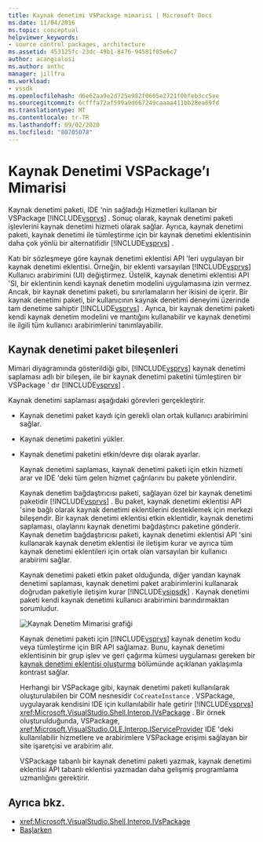 ```yaml
---
title: Kaynak denetimi VSPackage mimarisi | Microsoft Docs
ms.date: 11/04/2016
ms.topic: conceptual
helpviewer_keywords:
- source control packages, architecture
ms.assetid: 453125fc-23dc-49b1-8476-94581f05e6c7
author: acangialosi
ms.author: anthc
manager: jillfra
ms.workload:
- vssdk
ms.openlocfilehash: d6e62aa9e2d725e982f0605e2721f0bfeb3cc5ee
ms.sourcegitcommit: 6cfffa72af599a9d667249caaaa411bb28ea69fd
ms.translationtype: MT
ms.contentlocale: tr-TR
ms.lasthandoff: 09/02/2020
ms.locfileid: "80705078"
---
```

# <a name="source-control-vspackage-architecture"></a>Kaynak Denetimi VSPackage’ı Mimarisi
Kaynak denetimi paketi, IDE 'nin sağladığı Hizmetleri kullanan bir VSPackage [!INCLUDE[vsprvs](../../code-quality/includes/vsprvs_md.md)] . Sonuç olarak, kaynak denetimi paketi işlevlerini kaynak denetimi hizmeti olarak sağlar. Ayrıca, kaynak denetimi paketi, kaynak denetimi ile tümleştirme için bir kaynak denetimi eklentisinin daha çok yönlü bir alternatifidir [!INCLUDE[vsprvs](../../code-quality/includes/vsprvs_md.md)] .

 Katı bir sözleşmeye göre kaynak denetimi eklentisi API 'leri uygulayan bir kaynak denetimi eklentisi. Örneğin, bir eklenti varsayılan [!INCLUDE[vsprvs](../../code-quality/includes/vsprvs_md.md)] Kullanıcı arabirimini (UI) değiştirmez. Üstelik, kaynak denetimi eklentisi API 'SI, bir eklentinin kendi kaynak denetim modelini uygulamasına izin vermez. Ancak, bir kaynak denetimi paketi, bu sınırlamaların her ikisini de içerir. Bir kaynak denetimi paketi, bir kullanıcının kaynak denetimi deneyimi üzerinde tam denetime sahiptir [!INCLUDE[vsprvs](../../code-quality/includes/vsprvs_md.md)] . Ayrıca, bir kaynak denetimi paketi kendi kaynak denetim modelini ve mantığını kullanabilir ve kaynak denetimi ile ilgili tüm kullanıcı arabirimlerini tanımlayabilir.

## <a name="source-control-package-components"></a>Kaynak denetimi paket bileşenleri
 Mimari diyagramında gösterildiği gibi, [!INCLUDE[vsprvs](../../code-quality/includes/vsprvs_md.md)] kaynak denetimi saplaması adlı bir bileşen, ile bir kaynak denetimi paketini tümleştiren bir VSPackage ' dır [!INCLUDE[vsprvs](../../code-quality/includes/vsprvs_md.md)] .

 Kaynak denetimi saplaması aşağıdaki görevleri gerçekleştirir.

- Kaynak denetimi paket kaydı için gerekli olan ortak kullanıcı arabirimini sağlar.

- Kaynak denetimi paketini yükler.

- Kaynak denetimi paketini etkin/devre dışı olarak ayarlar.

  Kaynak denetimi saplaması, kaynak denetimi paketi için etkin hizmeti arar ve IDE 'deki tüm gelen hizmet çağrılarını bu pakete yönlendirir.

  Kaynak denetim bağdaştırıcısı paketi, sağlayan özel bir kaynak denetimi paketidir [!INCLUDE[vsprvs](../../code-quality/includes/vsprvs_md.md)] . Bu paket, kaynak denetimi eklentisi API 'sine bağlı olarak kaynak denetimi eklentilerini desteklemek için merkezi bileşendir. Bir kaynak denetimi eklentisi etkin eklentidir, kaynak denetimi saplaması, olaylarını kaynak denetimi bağdaştırıcı paketine gönderir. Kaynak denetim bağdaştırıcısı paketi, kaynak denetimi eklentisi API 'sini kullanarak kaynak denetim eklentisi ile iletişim kurar ve ayrıca tüm kaynak denetimi eklentileri için ortak olan varsayılan bir kullanıcı arabirimi sağlar.

  Kaynak denetimi paketi etkin paket olduğunda, diğer yandan kaynak denetimi saplaması, kaynak denetimi paket arabirimlerini kullanarak doğrudan paketiyle iletişim kurar [!INCLUDE[vsipsdk](../../extensibility/includes/vsipsdk_md.md)] . Kaynak denetimi paketi kendi kaynak denetimi kullanıcı arabirimini barındırmaktan sorumludur.

  ![Kaynak Denetim Mimarisi grafiği](../../extensibility/internals/media/vsipsccarch.gif "VSIPSCCArch")

  Kaynak denetimi paketi için [!INCLUDE[vsprvs](../../code-quality/includes/vsprvs_md.md)] kaynak denetim kodu veya tümleştirme için BIR API sağlamaz. Bunu, kaynak denetimi eklentisinin bir grup işlev ve geri çağırma kümesi uygulaması gereken bir [kaynak denetimi eklentisi oluşturma](../../extensibility/internals/creating-a-source-control-plug-in.md) bölümünde açıklanan yaklaşımla kontrast sağlar.

  Herhangi bir VSPackage gibi, kaynak denetimi paketi kullanılarak oluşturulabilen bir COM nesnesidir `CoCreateInstance` . VSPackage, uygulayarak kendisini IDE için kullanılabilir hale getirir [!INCLUDE[vsprvs](../../code-quality/includes/vsprvs_md.md)] <xref:Microsoft.VisualStudio.Shell.Interop.IVsPackage> . Bir örnek oluşturulduğunda, VSPackage, <xref:Microsoft.VisualStudio.OLE.Interop.IServiceProvider> IDE 'deki kullanılabilir hizmetlere ve arabirimlere VSPackage erişimi sağlayan bir site işaretçisi ve arabirim alır.

  VSPackage tabanlı bir kaynak denetimi paketi yazmak, kaynak denetimi eklentisi API tabanlı eklentisi yazmadan daha gelişmiş programlama uzmanlığını gerektirir.

## <a name="see-also"></a>Ayrıca bkz.
- <xref:Microsoft.VisualStudio.Shell.Interop.IVsPackage>
- [Başlarken](../../extensibility/internals/getting-started-with-source-control-vspackages.md)
